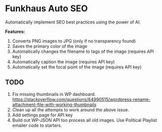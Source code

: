 # Funkhaus Auto SEO

Automatically implement SEO best practices using the power of AI.

**Features:**

1. Converts PNG images to JPG (only if no transparency found)
1. Saves the primary color of the image
1. Automatically changes the filename to tags of the image (requires API key)
1. Automatically caption the image (requires API key)
1. Automatically set the focal point of the image (requires API key)

## TODO

1.  Fix missing thumbnails in WP dashboard. https://stackoverflow.com/questions/64990515/wordpress-rename-attachment-file-with-working-thumbnails
1.  Clean up all the attempts to work around the above issue.
1.  Add settings page for API key
1.  Build out WP-JSON API too process all old images. Use Political Playlist emailer code to starters.
